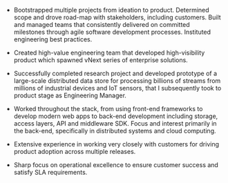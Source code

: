 - Bootstrapped multiple projects from ideation to product. Determined scope and drove road-map with stakeholders, including customers. Built and managed teams that consistently delivered on committed milestones through agile software development processes. Instituted engineering best practices.

- Created high-value engineering team that developed high-visibility product which spawned vNext series of enterprise solutions.

- Successfully completed research project and developed prototype of a large-scale distributed data store for processing billions of streams from millions of industrial devices and IoT sensors, that I subsequently took to product stage as Engineering Manager.

- Worked throughout the stack, from using front-end frameworks to develop modern web apps to back-end development including storage, access layers, API and middleware SDK. Focus and interest primarily in the back-end, specifically in distributed systems and cloud computing.

- Extensive experience in working very closely with customers for driving product adoption across multiple releases.

- Sharp focus on operational excellence to ensure customer success and satisfy SLA requirements.
